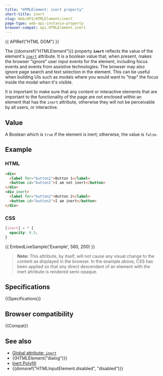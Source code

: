 ```yaml
---
title: "HTMLElement: inert property"
short-title: inert
slug: Web/API/HTMLElement/inert
page-type: web-api-instance-property
browser-compat: api.HTMLElement.inert
---
```


{{ APIRef("HTML DOM") }}

The {{domxref("HTMLElement")}} property **`inert`** reflects the value of the element's [`inert`](/en-US/docs/Web/HTML/Global_attributes/inert) attribute. It is a boolean value that, when present, makes the browser "ignore" user input events for the element, including focus events and events from assistive technologies. The browser may also ignore page search and text selection in the element. This can be useful when building UIs such as modals where you would want to "trap" the focus inside the modal when it's visible.

It is important to make sure that any content or interactive elements that are important to the functionality of the page are not enclosed within an element that has the `inert` attribute, otherwise they will not be perceivable by all users, or interactive.

## Value

A Boolean which is `true` if the element is inert; otherwise, the value is `false`.

## Example

### HTML

```html
<div>
  <label for="button1">Button 1</label>
  <button id="button1">I am not inert</button>
</div>
<div inert>
  <label for="button2">Button 2</label>
  <button id="button2">I am inert</button>
</div>
```

### CSS

```css
[inert] > * {
  opacity: 0.5;
}
```

{{ EmbedLiveSample('Example', 560, 200) }}

> **Note:** This attribute, by itself, will not cause any visual change to the content as displayed in the browser. In the example above, CSS has been applied so that any direct descendant of an element with the inert attribute is rendered semi-opaque.

## Specifications

{{Specifications}}

## Browser compatibility

{{Compat}}

## See also

- [Global attribute: `inert`](/en-US/docs/Web/HTML/Global_attributes/inert)
- {{HTMLElement("dialog")}}
- [Inert Polyfill](https://github.com/WICG/inert)
- {{domxref("HTMLInputElement.disabled", "disabled")}}
